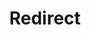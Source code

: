 ﻿---
layout: src/layouts/Redirect.astro
title: Redirect
redirect: /docs/octopus-rest-api/examples/runbooks/publish-runbook
pubDate:  2023-01-01
navSearch: false
navSitemap: false
navMenu: false
---
